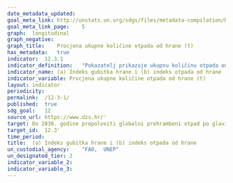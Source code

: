 ```yaml
---
date_metadata_updated:	
goal_meta_link:	http://unstats.un.org/sdgs/files/metadata-compilation/Metadata-Goal-12.pdf'
goal_meta_link_page:	5
graph:	longitudinal
graph_negative:	
graph_title:	Procjena ukupne količine otpada od hrane (t)
has_metadata:	true
indicator:	12.3.1
indicator_definition:	"Pokazatelj prikazuje ukupnu količinu otpada od hrane u tonama. Dopunjuje pod-pokazatelj 12.3.1(a) o gubicima hrane. Oba ova pod-pokazatelja dijele lanac vrijednosti hrane i mjere učinkovitost prehrambenog sustava. Prva godina za koju su se prikupljali podaci bila je 2020., statističkim istraživanjem o otpadu od hrane u Republici Hrvatskoj koje je proveo Zavod za zaštitu okoliša i prirode Ministarstva zaštite okoliša i zelene tranzicije. Novo istraživanje korištenjem preciznije metodologije provedeno je za 2023. godinu te je pokazalo značajna odstupanja od podataka dobivenih za 2020., odnosno dobiveni rezultati su bitno realističniji i u skladu s EU prosjekom. Slijedom navedenog ovo istraživanje je uzeto kao relevantno te su za ostale godine izrađene procjene na temelju socioekonomskih podataka koji su relevantni za pojedine faze lanca opskrbe hranom. Podaci su djelomično u skladu s metapodacima UN-a. Faza lanca opskrbe hranom „Maloprodaja i ostala distribucija hrane“ također obuhvaća i veleprodaju koja se ne obuhvaća prema UN metapodacima. Izvor: Ministarstvo zaštite okoliša i zelene tranzicije (MZOZT); EUROSTAT"
indicator_name:	(a) Indeks gubitka hrane i (b) indeks otpada od hrane
indicator_variable:	Procjena ukupne količine otpada od hrane (t)
layout:	indicator
periodicity:	
permalink:	/12-3-1/
published:	true  
sdg_goal:	12
source_url:	https://www.dzs.hr/'
target:	Do 2030. godine prepoloviti globalni prehrambeni otpad po glavi stanovnika na razini maloprodaje i potrošača i smanjiti gubitke hrane za proizvodnju i opskrbnog lanca, uključujući gubitke nakon žetve
target_id:	12.3'
time_period:	
title:	(a) Indeks gubitka hrane i (b) indeks otpada od hrane
un_custodial_agency:	"FAO,  UNEP"
un_designated_tier:	2
indicator_variable_2:	
indicator_variable_3:	
---
```


